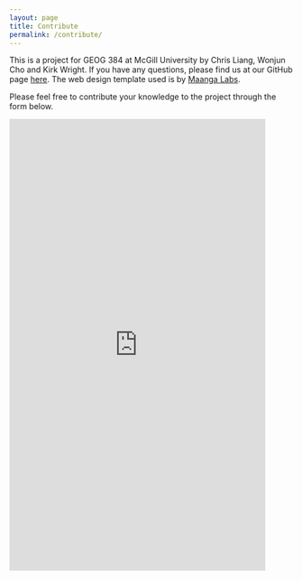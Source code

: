 ```yaml
---
layout: page
title: Contribute
permalink: /contribute/
---
```


This is a project for GEOG 384 at McGill University by Chris Liang, Wonjun Cho and Kirk Wright. If you have any questions, please find us at our GitHub page <a href="https://github.com/geog-384-geodudes">here</a>. The web design template used is by <a href="http://maangalabs.com/">Maanga Labs</a>.

Please feel free to contribute your knowledge to the project through the form below.

<iframe src="https://docs.google.com/forms/d/e/1FAIpQLScLUYIWn_pTYCawtaXYZ5inQhyldUd06R3_s95ZfxffDZWqpQ/viewform?embedded=true" width="90%" height="800" frameborder="0" marginheight="0" marginwidth="0">Loading...</iframe>
